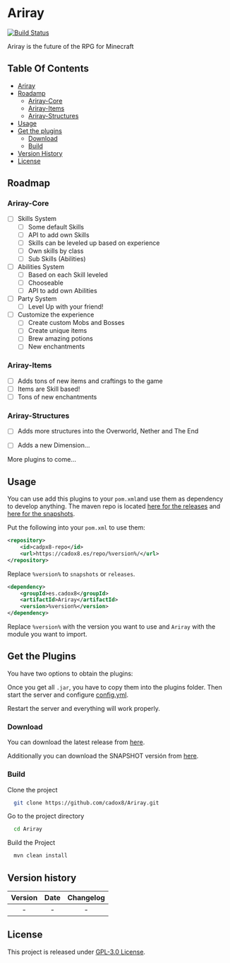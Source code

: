 # Ariray

[![Build Status](https://travis-ci.com/cadox8/Ariray.svg?branch=master)](https://travis-ci.com/cadox8/Ariray)

Ariray is the future of the RPG for Minecraft

## Table Of Contents
- [Ariray](#Ariray)
- [Roadamp](#roadmap)
    - [Ariray-Core](#ariray-core)
    - [Ariray-Items](#ariray-items)
    - [Ariray-Structures](#ariray-structures)
- [Usage](#usage)
- [Get the plugins](#get-the-plugins)
    - [Download](#download)
    - [Build](#build)
- [Version History](#version-history)
- [License](#license)
## Roadmap

### Ariray-Core
- [ ] Skills System
    - [ ] Some default Skills
    - [ ] API to add own Skills
    - [ ] Skills can be leveled up based on experience
    - [ ] Own skills by class
    - [ ] Sub Skills (Abilities)
- [ ] Abilities System
    - [ ] Based on each Skill leveled
    - [ ] Chooseable
    - [ ] API to add own Abilities
- [ ] Party System
    - [ ] Level Up with your friend!
- [ ] Customize the experience
    - [ ] Create custom Mobs and Bosses
    - [ ] Create unique items
    - [ ] Brew amazing potions
    - [ ] New enchantments

### Ariray-Items
- [ ] Adds tons of new items and craftings to the game
- [ ] Items are Skill based!
- [ ] Tons of new enchantments

### Ariray-Structures
- [ ] Adds more structures into the Overworld, Nether and The End
- [ ] Adds a new Dimension...


More plugins to come...


## Usage

You can use add this plugins to your `pom.xml`and use them as dependency to develop anything.
The maven repo is located [here for the releases](https://cadox8.es/repo/releases/es/cadox8/Ariray) and [here for the snapshots](https://cadox8.es/repo/snapshots/es/cadox8/Ariray).

Put the following into your `pom.xml` to use them:

```xml
<repository>
    <id>cadpx8-repo</id>
    <url>https://cadox8.es/repo/%version%/</url>
</repository>
```
Replace `%version%` to `snapshots` or `releases`.

```xml
<dependency>
    <groupId>es.cadox8</groupId>
    <artifactId>Ariray</artifactId>
    <version>%version%</version>
</dependency>
```
Replace `%version%` with the version you want to use and `Ariray` with the module you want to import.
## Get the Plugins

You have two options to obtain the plugins:

Once you get all `.jar`, you have to copy them into the plugins folder. Then start the server and configure [config.yml](https://github.com/cadox8/Ariray/blob/master/Ariray-Core/src/config.yml).


Restart the server and everything will work properly.

### Download
You can download the latest release from [here](https://github.com/cadox8/Ariray/releases).

Additionally you can download the SNAPSHOT versión from [here](https://github.com/cadox8/Ariray/releases).


### Build
Clone the project

```bash
  git clone https://github.com/cadox8/Ariray.git
```

Go to the project directory

```bash
  cd Ariray
```

Build the Project

```bash
  mvn clean install
```


## Version history

| Version  	|  Date 	|  Changelog 	|
|:-:	      |:-:	    |:-:	|
|  - 	      |  - 	    |  - 	|


## License

This project is released under [GPL-3.0 License](https://github.com/cadox8/Ariray/blob/master/LICENSE).